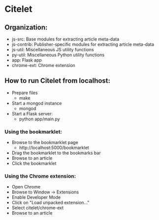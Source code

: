 # Citelet

## Organization:

* js-src: Base modules for extracting article meta-data
* js-contrib: Publisher-specific modules for extracting article meta-data
* js-util: Miscellaneous JS utility functions
* py-util: Miscellaneous Python utility functions
* app: Flask app
* chrome-ext: Chrome extension

## How to run Citelet from localhost:

* Prepare files
    * make
* Start a mongod instance
    * mongod
* Start a Flask server:
    * python app/main.py

### Using the bookmarklet:

* Browse to the bookmarklet page
    * http://localhost:5000/bookmarklet
* Drag the bookmarklet to the bookmarks bar
* Browse to an article
* Click the bookmarklet

### Using the Chrome extension:

* Open Chrome
* Browse to Window -> Extensions
* Enable Developer Mode
* Click on "Load unpacked extension..."
* Select citelet/chrome-ext
* Browse to an article
